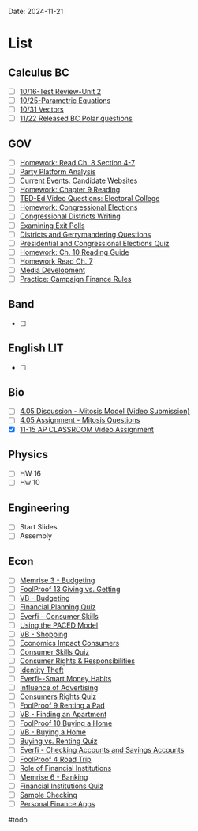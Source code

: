 Date:  2024-11-21
# List

## Calculus BC
- [ ] [10/16-Test Review-Unit 2](https://cvilleschools.instructure.com/courses/42438/assignments/599067/submissions/5256)
- [ ] [10/25-Parametric Equations](https://cvilleschools.instructure.com/courses/42438/assignments/599074/submissions/5256)
- [ ] [10/31 Vectors](https://cvilleschools.instructure.com/courses/42438/assignments/599072/submissions/5256)
- [ ] [11/22 Released BC Polar questions](https://cvilleschools.instructure.com/courses/42438/assignments/617359/submissions/5256)
## GOV
- [ ] [Homework: Read Ch. 8 Section 4-7](https://cvilleschools.instructure.com/courses/42495/assignments/611787/submissions/5256)
- [ ] [Party Platform Analysis](https://cvilleschools.instructure.com/courses/42495/assignments/614322/submissions/5256)
- [ ] [Current Events: Candidate Websites](https://cvilleschools.instructure.com/courses/42495/assignments/614528/submissions/5256)
- [ ] [Homework: Chapter 9 Reading](https://cvilleschools.instructure.com/courses/42495/assignments/614936/submissions/5256)
- [ ] [TED-Ed Video Questions: Electoral College](https://cvilleschools.instructure.com/courses/42495/assignments/615273/submissions/5256)
- [ ] [Homework: Congressional Elections](https://cvilleschools.instructure.com/courses/42495/assignments/615636/submissions/5256)
- [ ] [Congressional Districts Writing](https://cvilleschools.instructure.com/courses/42495/assignments/616064/submissions/5256)
- [ ] [Examining Exit Polls](https://cvilleschools.instructure.com/courses/42495/assignments/616781/submissions/5256)
- [ ] [Districts and Gerrymandering Questions](https://cvilleschools.instructure.com/courses/42495/assignments/616590/submissions/5256)
- [ ] [Presidential and Congressional Elections Quiz](https://cvilleschools.instructure.com/courses/42495/assignments/616772/submissions/5256)
- [ ] [Homework: Ch. 10 Reading Guide](https://cvilleschools.instructure.com/courses/42495/assignments/616773/submissions/5256)
- [ ] [Homework Read Ch. 7](https://cvilleschools.instructure.com/courses/42495/assignments/617156/submissions/5256)
- [ ] [Media Development](https://cvilleschools.instructure.com/courses/42495/assignments/617157/submissions/5256)
- [ ] [Practice: Campaign Finance Rules](https://cvilleschools.instructure.com/courses/42495/assignments/617158/submissions/5256)
## Band 
- [ ] 
## English LIT
- [ ] 
## Bio
- [ ] [4.05 Discussion - Mitosis Model (Video Submission)](https://virtualvirginia.instructure.com/courses/18058/assignments/1321068/submissions/209690)
- [ ] [4.05 Assignment - Mitosis Questions](https://virtualvirginia.instructure.com/courses/18058/assignments/1321067/submissions/209690)
- [x] [11-15 AP CLASSROOM Video Assignment](https://virtualvirginia.instructure.com/courses/18058/assignments/1321607/submissions/209690)
## Physics 
- [ ] HW 16 
- [ ] Hw  10 
## Engineering
- [ ]  Start Slides 
- [ ] Assembly 
## Econ
- [ ] [Memrise 3 - Budgeting](https://cvilleschools.instructure.com/courses/43561/assignments/613305/submissions/5256)
- [ ] [FoolProof 13 Giving vs. Getting](https://cvilleschools.instructure.com/courses/43561/assignments/613304/submissions/5256)
- [ ] [VB - Budgeting](https://cvilleschools.instructure.com/courses/43561/assignments/613306/submissions/5256)
- [ ] [Financial Planning Quiz](https://cvilleschools.instructure.com/courses/43561/assignments/613302/submissions/5256)
- [ ] [Everfi - Consumer Skills](https://cvilleschools.instructure.com/courses/43561/assignments/613312/submissions/5256)
- [ ] [Using the PACED Model](https://cvilleschools.instructure.com/courses/43561/assignments/613316/submissions/5256)
- [ ] [VB - Shopping](https://cvilleschools.instructure.com/courses/43561/assignments/613317/submissions/5256)
- [ ] [Economics Impact Consumers](https://cvilleschools.instructure.com/courses/43561/assignments/613311/submissions/5256)
- [ ] [Consumer Skills Quiz](https://cvilleschools.instructure.com/courses/43561/assignments/613308/submissions/5256)
- [ ] [Consumer Rights & Responsibilities](https://cvilleschools.instructure.com/courses/43561/assignments/613310/submissions/5256)
- [ ] [Identity Theft](https://cvilleschools.instructure.com/courses/43561/assignments/613314/submissions/5256)
- [ ] [Everfi--Smart Money Habits](https://cvilleschools.instructure.com/courses/43561/assignments/613313/submissions/5256)
- [ ] [Influence of Advertising](https://cvilleschools.instructure.com/courses/43561/assignments/613315/submissions/5256)
- [ ] [Consumers Rights Quiz](https://cvilleschools.instructure.com/courses/43561/assignments/613309/submissions/5256)
- [ ] [FoolProof 9 Renting a Pad](https://cvilleschools.instructure.com/courses/43561/assignments/615045/submissions/5256)
- [ ] [VB - Finding an Apartment](https://cvilleschools.instructure.com/courses/43561/assignments/615055/submissions/5256)
- [ ] [FoolProof 10 Buying a Home](https://cvilleschools.instructure.com/courses/43561/assignments/615042/submissions/5256)
- [ ] [VB - Buying a Home](https://cvilleschools.instructure.com/courses/43561/assignments/615054/submissions/5256)
- [ ] [Buying vs. Renting Quiz](https://cvilleschools.instructure.com/courses/43561/assignments/615032/submissions/5256)
- [ ] [Everfi - Checking Accounts and Savings Accounts](https://cvilleschools.instructure.com/courses/43561/assignments/615035/submissions/5256)
- [ ] [FoolProof 4 Road Trip](https://cvilleschools.instructure.com/courses/43561/assignments/615044/submissions/5256)
- [ ] [Role of Financial Institutions](https://cvilleschools.instructure.com/courses/43561/assignments/615051/submissions/5256)
- [ ] [Memrise 6 - Banking](https://cvilleschools.instructure.com/courses/43561/assignments/615046/submissions/5256)
- [ ] [Financial Institutions Quiz](https://cvilleschools.instructure.com/courses/43561/assignments/615031/submissions/5256)
- [ ] [Sample Checking](https://cvilleschools.instructure.com/courses/43561/assignments/615052/submissions/5256)
- [ ] [Personal Finance Apps](https://cvilleschools.instructure.com/courses/43561/assignments/615050/submissions/5256)

#todo
